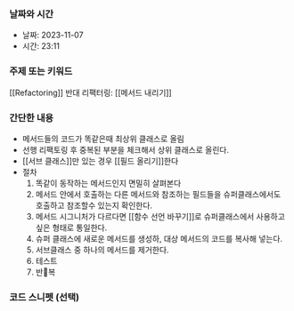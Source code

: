 ### 날짜와 시간

- 날짜: 2023-11-07
- 시간: 23:11

### 주제 또는 키워드
[[Refactoring]]
반대 리팩터링: [[메서드 내리기]]

### 간단한 내용
- 메서드들의 코드가 똑같은때 최상위 클래스로 올림
- 선행 리팩토링 후 중복된 부분을 체크해서 상위 클래스로 올린다.
- [[서브 클래스]]만 있는 경우 [[필드 올리기]]한다
- 절차
	1. 똑같이 동작하는 메서드인지 면밀히 살펴본다
	2. 메서드 안에서 호출하는 다른 메서드와 참조하는 필드들을 슈퍼클래스에서도 호출하고 참조할수 있는지 확인한다.
	3. 메서드 시그니처가 다르다면 [[함수 선언 바꾸기]]로 슈퍼클래스에서 사용하고 싶은 형태로 통일한다.
	4. 슈퍼 클래스에 새로운 메서드를 생성하, 대상 메서드의 코드를 복사해 넣는다.
	5. 서브클래스 중 하나의 메서드를 제거한다.
	6. 테스트
	7. 반복

### 코드 스니펫 (선택)

```typescript
```
